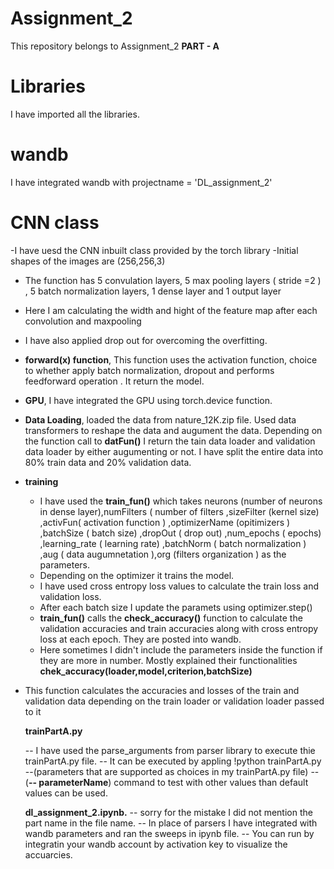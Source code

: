 # Assignment_2
This repository belongs to Assignment_2
 **PART - A** 
 # Libraries
I have imported all the libraries.
# wandb
I have integrated wandb with projectname = 'DL_assignment_2'
# CNN class
-I have uesd the CNN inbuilt class provided by the torch library
-Initial shapes of the images are (256,256,3) 
 - The function has 5 convulation layers, 5 max pooling layers ( stride =2 ) , 5 batch normalization 
  layers, 1 dense layer and 1 output layer
- Here I am calculating the width and hight of the feature map after each convolution and maxpooling
- I have also applied drop out for overcoming the overfitting.
- **forward(x) function**, This function uses the activation function, choice to whether apply batch normalization, dropout and performs feedforward operation . It return the model.
- **GPU**, I have integrated the GPU using torch.device function.
- **Data Loading**, loaded the data from nature_12K.zip file. Used data transformers to reshape the data and augument the data. Depending on the function call to **datFun()** I return the tain data loader and validation data loader by either augumenting or not. I have split the entire data into 80% train data and 20% validation data.
- **training**
   - I have used the **train_fun()** which takes neurons (number of neurons in dense layer),numFilters ( number of filters ,sizeFilter (kernel size) ,activFun( activation function  ) ,optimizerName (opitimizers ) ,batchSize ( batch size) ,dropOut ( drop out) ,num_epochs ( epochs) ,learning_rate ( learning rate)  ,batchNorm ( batch normalization ) ,aug ( data augumnetation ),org (filters organization ) as the parameters.
   - Depending on the optimizer it trains the model.
   - I have used cross entropy loss values to calculate the train loss and validation loss.
   - After each batch size I update the paramets using optimizer.step()
   -  **train_fun()** calls the **check_accuracy()** function to calculate the validation accuracies and train accuracies along with cross entropy loss at each epoch. They are posted into wandb.
   -  Here sometimes I didn't include the parameters inside the function if they are more in number. Mostly explained their functionalities 
**chek_accuracy(loader,model,criterion,batchSize)**
- This function calculates the accuracies and losses of the train and validation data depending on the train loader or validation loader passed to it
  
   **trainPartA.py**

  -- I have used the parse_arguments from parser library to execute thie trainPartA.py file.
  -- It can be executed by appling !python trainPartA.py --(parameters that are supported as choices in my trainPartA.py file)
  -- (**-- parameterName**) command to test with other values than default values can be used.
  
  **dl_assignment_2.ipynb.**
  -- sorry for the mistake I did not mention the part name in the file name.
  -- In place of parsers I have integrated with wandb parameters and ran the sweeps in ipynb file.
  --  You can run by integratin your wandb account by activation key to visualize the accuarcies.


